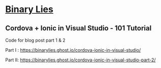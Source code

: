 # [Binary Lies](https://binarylies.ghost.io/)

## Cordova + Ionic in Visual Studio - 101 Tutorial
Code for blog post part 1 & 2

Part I : https://binarylies.ghost.io/cordova-ionic-in-visual-studio/

Part II: https://binarylies.ghost.io/cordova-ionic-in-visual-studio-part-2/
